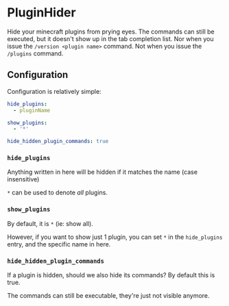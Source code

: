 # PluginHider

Hide your minecraft plugins from prying eyes. The commands can still be executed, but it doesn't show up in the tab completion
list. Nor when you issue the `/version <plugin name>` command. Not when you issue the `/plugins` command.

## Configuration

Configuration is relatively simple:

```yaml
hide_plugins:
  - pluginName

show_plugins:
  - '*'

hide_hidden_plugin_commands: true
```

### `hide_plugins`

Anything written in here will be hidden if it matches the name (case insensitive)

`*` can be used to denote *all* plugins.

### `show_plugins`

By default, it is `*` (ie: show all).

However, if you want to show just 1 plugin, you can set `*` in the `hide_plugins` entry, and the specific name in here.

### `hide_hidden_plugin_commands`

If a plugin is hidden, should we also hide its commands? By default this is true.

The commands can still be executable, they're just not visible anymore.